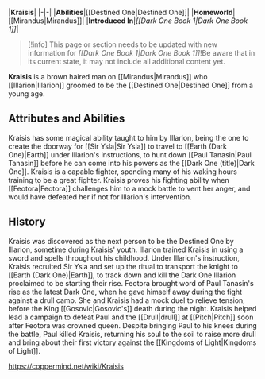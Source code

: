 |**Kraisis**|
|-|-|
|**Abilities**|[[Destined One\|Destined One]]|
|**Homeworld**|[[Mirandus\|Mirandus]]|
|**Introduced In**|*[[Dark One Book 1\|Dark One Book 1]]*|

> [!info] This page or section needs to be updated with new information for *[[Dark One Book 1\|Dark One Book 1]]*!Be aware that in its current state, it may not include all additional content yet.

**Kraisis** is a brown haired man on [[Mirandus\|Mirandus]] who [[Illarion\|Illarion]] groomed to be the [[Destined One\|Destined One]] from a young age.

## Attributes and Abilities
Kraisis has some magical ability taught to him by Illarion, being the one to create the doorway for [[Sir Ysla\|Sir Ysla]] to travel to [[Earth (Dark One)\|Earth]] under Illarion's instructions, to hunt down [[Paul Tanasin\|Paul Tanasin]] before he can come into his powers as the [[Dark One (title)\|Dark One]].
Kraisis is a capable fighter, spending many of his waking hours training to be a great fighter. Kraisis proves his fighting ability when [[Feotora\|Feotora]] challenges him to a mock battle to vent her anger, and would have defeated her if not for Illarion's intervention.

## History
Kraisis was discovered as the next person to be the Destined One by Illarion, sometime during Kraisis' youth. Illarion trained Kraisis in using a sword and spells throughout his childhood.
Under Illarion's instruction, Kraisis recruited Sir Ysla and set up the ritual to transport the knight to [[Earth (Dark One)\|Earth]], to track down and kill the Dark One Illarion proclaimed to be starting their rise.
Feotora brought word of Paul Tanasin's rise as the latest Dark One, when he gave himself away during the fight against a drull camp. She and Kraisis had a mock duel to relieve tension, before the King [[Gosovic\|Gosovic's]] death during the night. Kraisis helped lead a campaign to defeat Paul and the [[Drull\|drull]] at [[Pitch\|Pitch]] soon after Feotora was crowned queen. Despite bringing Paul to his knees during the battle, Paul killed Kraisis, returning his soul to the soil to raise more drull and bring about their first victory against the [[Kingdoms of Light\|Kingdoms of Light]].



https://coppermind.net/wiki/Kraisis